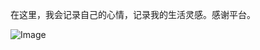 在这里，我会记录自己的心情，记录我的生活灵感。感谢平台。

![Image](https://github.com/user-attachments/assets/9ace2194-7768-4563-949a-5ead1d18581f)